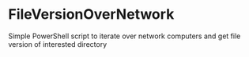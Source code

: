 # FileVersionOverNetwork
Simple PowerShell script to iterate over network computers and get file version of interested directory
